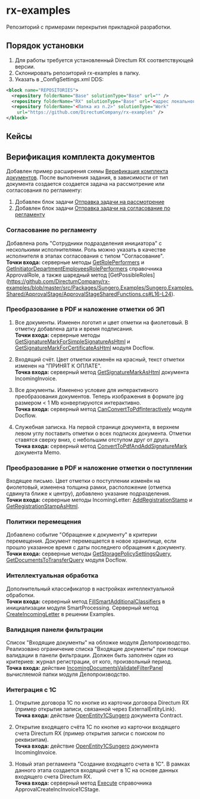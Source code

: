 ﻿# rx-examples

Репозиторий с примерами перекрытия прикладной разработки.

## Порядок установки

1. Для работы требуется установленный Directum RX соответствующей версии.
2. Склонировать репозиторий rx-examples в папку.
3. Указать в _ConfigSettings.xml DDS:
```xml
<block name="REPOSITORIES">
  <repository folderName="Base" solutionType="Base" url="" />
  <repository folderName="RX" solutionType="Base" url="<адрес локального репозитория>" />
  <repository folderName="<Папка из п.2>" solutionType="Work" 
    url="https://github.com/DirectumCompany/rx-examples" />
</block>
```

## Кейсы

## Верификация комплекта документов
Добавлен пример расширения схемы [Верификация комплекта документов](https://github.com/DirectumCompany/rx-examples/tree/master/env). После выполнения задания, в зависимости от тип документа создается создается задача на рассмотрение или согласования по регламенту:
1. Добавлен блок задачи [Отправка задачи на рассмотрение](https://github.com/DirectumCompany/rx-examples/blob/master/src/Packages/Sungero.Examples/Sungero.Examples.Server/Sungero.RecordManagement/ModuleBlockHandlers.cs#L14-L29)
2. Добавлен блок задачи [Отправка задачи на согласование по регламенту](https://github.com/DirectumCompany/rx-examples/blob/master/src/Packages/Sungero.Examples/Sungero.Examples.Server/Sungero.Docflow/ModuleBlockHandlers.cs#L13-L37)

### Согласование по регламенту
Добавлена роль "Сотрудники подразделения инициатора" с несколькими исполнителями. Роль можно указать в качестве исполнителя в этапах согласования с типом "Согласование".
<br>**Точки входа:** серверные методы [GetRolePerformers](https://github.com/DirectumCompany/rx-examples/blob/master/src/Packages/Sungero.Examples/Sungero.Examples.Server/ApprovalRole/ApprovalRoleServerFunctions.cs#L17-L23) и  [GetInitiatorDepartmentEmployeesRolePerformers](https://github.com/DirectumCompany/rx-examples/blob/master/src/Packages/Sungero.Examples/Sungero.Examples.Server/ApprovalRole/ApprovalRoleServerFunctions.cs#L30-L40) справочника ApprovalRole,
а также шаредный метод [GetPossibleRoles] (https://github.com/DirectumCompany/rx-examples/blob/master/src/Packages/Sungero.Examples/Sungero.Examples.Shared/ApprovalStage/ApprovalStageSharedFunctions.cs#L16-L24).

### Преобразование в PDF и наложение отметки об ЭП

1. Все документы. Изменен логотип и цвет отметки на фиолетовый. В отметку добавлена дата и время подписания. 
<br>**Точки входа:** серверные методы [GetSignatureMarkForSimpleSignatureAsHtml](https://github.com/DirectumCompany/rx-examples/blob/master/src/Packages/Sungero.Examples/Sungero.Examples.Server/Sungero.Docflow/ModuleServerFunctions.cs#L22-L35) и [GetSignatureMarkForCertificateAsHtml](https://github.com/DirectumCompany/rx-examples/blob/master/src/Packages/Sungero.Examples/Sungero.Examples.Server/Sungero.Docflow/ModuleServerFunctions.cs#L48-L74) модуля Docflow.

2. Входящий счёт. Цвет отметки изменён на красный, текст отметки изменен на "ПРИНЯТ К ОПЛАТЕ". 
<br>**Точка входа:** серверный метод [GetSignatureMarkAsHtml](https://github.com/DirectumCompany/rx-examples/blob/master/src/Packages/Sungero.Examples/Sungero.Examples.Server/IncomingInvoice/IncomingInvoiceServerFunctions.cs#L17-L29) документа IncomingInvoice. 

3. Все документы. Изменено условие для интерактивного преобразования документов. Теперь изображения в формате jpg размером < 1 Mb конвертируются интерактивно. 
<br>**Точка входа:** серверный метод [CanConvertToPdfInteractively](https://github.com/DirectumCompany/rx-examples/blob/master/src/Packages/Sungero.Examples/Sungero.Examples.Server/Sungero.Docflow/ModuleServerFunctions.cs#L81-L88) модуля Docflow. 

4. Служебная записка. На первой странице документа, в верхнем левом углу поставить отметки о всех подписях документа. Отметки ставятся сверху вниз, с небольшим отступом друг от друга. 
<br>**Точка входа:** серверный метод [ConvertToPdfAndAddSignatureMark](https://github.com/DirectumCompany/rx-examples/blob/master/src/Packages/Sungero.Examples/Sungero.Examples.Server/Memo/MemoServerFunctions.cs#L48-L128) документа Memo. 

### Преобразование в PDF и наложение отметки о поступлении
Входящее письмо. Цвет отметки о поступлении изменён на фиолетовый, изменена толщина рамки, расположение (отметка сдвинута ближе к центру), добавлено указание подразделения.
<br>**Точки входа:** серверные методы IncomingLetter: [AddRegistrationStamp](https://github.com/DirectumCompany/rx-examples/blob/master/src/Packages/Sungero.Examples/Sungero.Examples.Server/IncomingLetter/IncomingLetterServerFunctions.cs#L47-L50) и [GetRegistrationStampAsHtml](https://github.com/DirectumCompany/rx-examples/blob/master/src/Packages/Sungero.Examples/Sungero.Examples.Server/IncomingLetter/IncomingLetterServerFunctions.cs#L17-L38).

### Политики перемещения 
Добавлено событие "Обращение к документу" в критерии перемещения. Документ перемещается в новое хранилище, если прошло указанное время с даты последнего обращения к документу. 
<br>**Точки входа:** серверные методы [GetStoragePolicySettingsQuery](https://github.com/DirectumCompany/rx-examples/blob/master/src/Packages/Sungero.Examples/Sungero.Examples.Server/Sungero.Docflow/ModuleServerFunctions.cs#L95-L98), [GetDocumentsToTransferQuery](https://github.com/DirectumCompany/rx-examples/blob/master/src/Packages/Sungero.Examples/Sungero.Examples.Server/Sungero.Docflow/ModuleServerFunctions.cs#L104-L107) модуля Docflow.
 
### Интеллектуальная обработка
Дополнительный классификатор в настройках интеллектуальной обработки. 
<br>**Точки входа:** серверный метод [FillSmartAdditionalClassifiers](https://github.com/DirectumCompany/rx-examples/blob/master/src/Packages/Sungero.Examples/Sungero.Examples.Server/Sungero.SmartProcessing/ModuleInitializer.cs#L25-L42) в инициализации модуля SmartProcessing. Серверный метод [CreateIncomingLetter](https://github.com/DirectumCompany/rx-examples/blob/master/src/Packages/Sungero.Examples/Sungero.Examples.Server/ModuleServerFunctions.cs#L22-L35) в решении Examples.
 
### Валидация панели фильтрации 
Список "Входящие документы" на обложке модуля Делопроизводство. Реализовано ограничение списка "Входящие документы" при помощи валидации в панели фильтрации. Должен быть заполнен один из критериев: журнал регистрации, от кого, произвольный период. 
<br>**Точка входа:** действие [IncomingDocumentsValidateFilterPanel](https://github.com/DirectumCompany/rx-examples/blob/master/src/Packages/Sungero.Examples/Sungero.Examples.ClientBase/Sungero.RecordManagementUI/ModuleHandlers.cs#L12-L16) вычисляемой папки модуля Делопроизводство.

### Интеграция с 1С

1. Открытие договора 1С по кнопке из карточки договора Directum RX (пример открытия записи, связанной через ExternalEntityLink).
<br>**Точка входа:** действие [OpenEntity1CSungero](https://github.com/DirectumCompany/rx-examples/blob/master/src/Packages/Sungero.Examples/Sungero.Examples.ClientBase/Contract/ContractActions.cs#L12-L25) документа Contract.

2. Открытие входящего счёта 1С по кнопке из карточки входящего счета Directum RX (пример открытия записи с поиском по реквизитам). 
<br>**Точка входа:** действие [OpenEntity1CSungero](https://github.com/DirectumCompany/rx-examples/blob/master/src/Packages/Sungero.Examples/Sungero.Examples.ClientBase/IncomingInvoice/IncomingInvoiceActions.cs#L12-L25) документа IncomingInvoice. 

3. Новый этап регламента "Создание входящего счета в 1С". В рамках данного этапа создается входящий счет в 1С на основе данных входящего счета Directum RX.
<br>**Точка входа:** серверный метод [Execute](https://github.com/DirectumCompany/rx-examples/blob/master/src/Packages/Sungero.ContractsExample/Sungero.ContractsExample.Server/ApprovalCreateIncInvoice1CStage/ApprovalCreateIncInvoice1CStageServerFunctions.cs#L18-L61) справочника ApprovalCreateIncInvoice1CStage. 